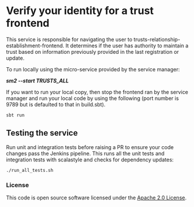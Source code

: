 # Verify your identity for a trust frontend

This service is responsible for navigating the user to trusts-relationship-establishment-frontend. It determines if the user has authority to maintain a trust based on information previously provided in the last registration or update.

To run locally using the micro-service provided by the service manager:

***sm2 --start TRUSTS_ALL***

If you want to run your local copy, then stop the frontend ran by the service manager and run your local code by using the following (port number is 9789 but is defaulted to that in build.sbt).

`sbt run`

## Testing the service
Run unit and integration tests before raising a PR to ensure your code changes pass the Jenkins pipeline. This runs all the unit tests and integration tests with scalastyle and checks for dependency updates:

`./run_all_tests.sh`


### License

This code is open source software licensed under the [Apache 2.0 License]("http://www.apache.org/licenses/LICENSE-2.0.html").
